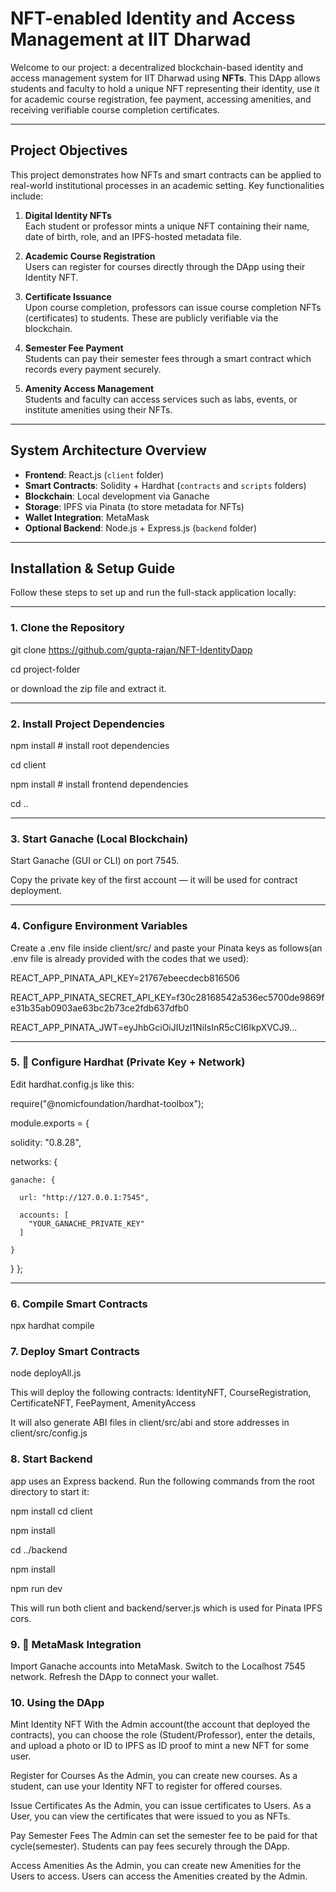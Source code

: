 # NFT-enabled Identity and Access Management at IIT Dharwad

Welcome to our project: a decentralized blockchain-based identity and access management system for IIT Dharwad using **NFTs**. This DApp allows students and faculty to hold a unique NFT representing their identity, use it for academic course registration, fee payment, accessing amenities, and receiving verifiable course completion certificates.

---

## Project Objectives

This project demonstrates how NFTs and smart contracts can be applied to real-world institutional processes in an academic setting. Key functionalities include:

1. **Digital Identity NFTs**  
   Each student or professor mints a unique NFT containing their name, date of birth, role, and an IPFS-hosted metadata file.

2. **Academic Course Registration**  
   Users can register for courses directly through the DApp using their Identity NFT.

3. **Certificate Issuance**  
   Upon course completion, professors can issue course completion NFTs (certificates) to students. These are publicly verifiable via the blockchain.

4. **Semester Fee Payment**  
   Students can pay their semester fees through a smart contract which records every payment securely.

5. **Amenity Access Management**  
   Students and faculty can access services such as labs, events, or institute amenities using their NFTs.

---

## System Architecture Overview

- **Frontend**: React.js (`client` folder)
- **Smart Contracts**: Solidity + Hardhat (`contracts` and `scripts` folders)
- **Blockchain**: Local development via Ganache
- **Storage**: IPFS via Pinata (to store metadata for NFTs)
- **Wallet Integration**: MetaMask
- **Optional Backend**: Node.js + Express.js (`backend` folder)

---

## Installation & Setup Guide

Follow these steps to set up and run the full-stack application locally:

---

### 1. Clone the Repository
git clone https://github.com/gupta-rajan/NFT-IdentityDapp 

cd project-folder

or download the zip file and extract it.

--- 

### 2. Install Project Dependencies
npm install          # install root dependencies

cd client

npm install          # install frontend dependencies

cd ..

---
### 3. Start Ganache (Local Blockchain)
Start Ganache (GUI or CLI) on port 7545.

Copy the private key of the first account — it will be used for contract deployment.

---
### 4. Configure Environment Variables
Create a .env file inside client/src/ and paste your Pinata keys as follows(an .env file is already provided with the codes that we used):

REACT_APP_PINATA_API_KEY=21767ebeecdecb816506

REACT_APP_PINATA_SECRET_API_KEY=f30c28168542a536ec5700de9869fe31b35ab0903ae63bc2b73ce2fdb637dfb0

REACT_APP_PINATA_JWT=eyJhbGciOiJIUzI1NiIsInR5cCI6IkpXVCJ9...

---
### 5. 🔧 Configure Hardhat (Private Key + Network)
Edit hardhat.config.js like this:

require("@nomicfoundation/hardhat-toolbox");

module.exports = {

  solidity: "0.8.28",

  networks: {

    ganache: {

      url: "http://127.0.0.1:7545",

      accounts: [
        "YOUR_GANACHE_PRIVATE_KEY"
      ]

    }

  }
};

---
### 6. Compile Smart Contracts
npx hardhat compile

### 7. Deploy Smart Contracts
node deployAll.js

This will deploy the following contracts:
IdentityNFT,
CourseRegistration,
CertificateNFT,
FeePayment,
AmenityAccess

It will also generate ABI files in client/src/abi and store addresses in client/src/config.js

### 8. Start Backend
app uses an Express backend. Run the following commands from the root directory to start it:

npm install
cd client

npm install

cd ../backend

npm install

npm run dev 

This will run both client and backend/server.js which is used for Pinata IPFS cors.

### 9. 🦊 MetaMask Integration
Import Ganache accounts into MetaMask.
Switch to the Localhost 7545 network.
Refresh the DApp to connect your wallet.

### 10. Using the DApp
Mint Identity NFT
With the Admin account(the account that deployed the contracts), you can choose the role (Student/Professor), enter the details, and upload a photo or ID to IPFS as ID proof to mint a new NFT for some user.

Register for Courses
As the Admin, you can create new courses.
As a student, can use your Identity NFT to register for offered courses.

Issue Certificates
As the Admin, you can issue certificates to Users.
As a User, you can view the certificates that were issued to you as NFTs.

Pay Semester Fees
The Admin can set the semester fee to be paid for that cycle(semester).
Students can pay fees securely through the DApp.

Access Amenities
As the Admin, you can create new Amenities for the Users to access.
Users can access the Amenities created by the Admin.